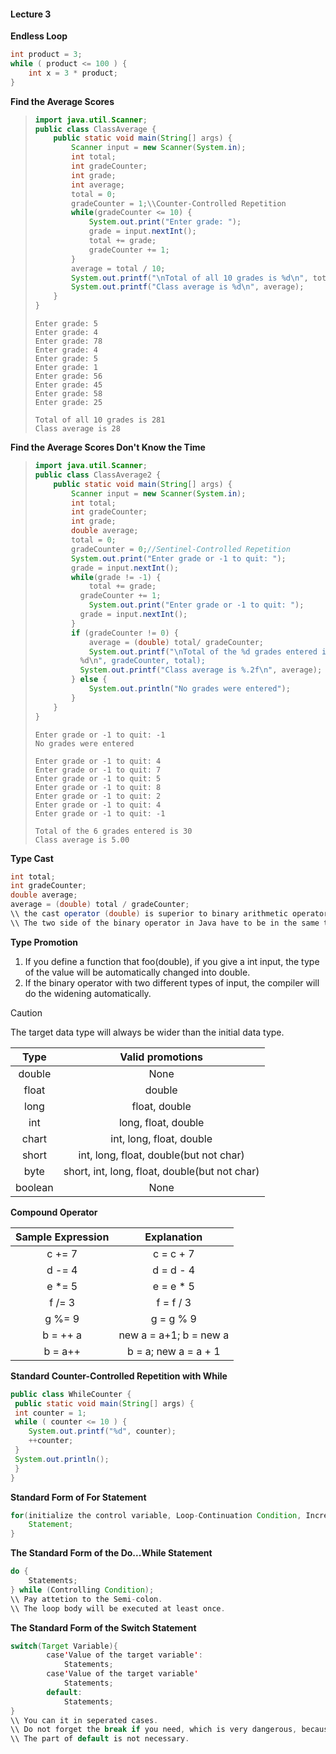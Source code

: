 #### Lecture 3

**Endless Loop**

```java
int product = 3;
while ( product <= 100 ) {
	int x = 3 * product;
}
```

**Find the Average Scores**

> ```java
> import java.util.Scanner;
> public class ClassAverage {
>     public static void main(String[] args) {
>         Scanner input = new Scanner(System.in);
>         int total;
>         int gradeCounter;
>         int grade;
>         int average;
>         total = 0;
>         gradeCounter = 1;\\Counter-Controlled Repetition
>         while(gradeCounter <= 10) {
>             System.out.print("Enter grade: ");
>             grade = input.nextInt();
>             total += grade;
>             gradeCounter += 1;
>         }
>         average = total / 10;
>         System.out.printf("\nTotal of all 10 grades is %d\n", total);
>         System.out.printf("Class average is %d\n", average);
>     }
> }
> ```
>
> ```
> Enter grade: 5
> Enter grade: 4
> Enter grade: 78
> Enter grade: 4
> Enter grade: 5
> Enter grade: 1
> Enter grade: 56
> Enter grade: 45
> Enter grade: 58
> Enter grade: 25
> 
> Total of all 10 grades is 281
> Class average is 28
> ```

**Find the Average Scores Don't Know the Time**

> ```java
> import java.util.Scanner;
> public class ClassAverage2 {
>     public static void main(String[] args) {
>         Scanner input = new Scanner(System.in);
>         int total;
>         int gradeCounter;
>         int grade;
>         double average;
>         total = 0;
>         gradeCounter = 0;//Sentinel-Controlled Repetition
>         System.out.print("Enter grade or -1 to quit: ");
>         grade = input.nextInt();
>         while(grade != -1) {
>             total += grade;
>         	gradeCounter += 1;
>             System.out.print("Enter grade or -1 to quit: ");
>         	grade = input.nextInt();
>         }
>         if (gradeCounter != 0) {
>             average = (double) total/ gradeCounter;
>             System.out.printf("\nTotal of the %d grades entered is 
> 			%d\n", gradeCounter, total);
>  			System.out.printf("Class average is %.2f\n", average);
>         } else {
>             System.out.println("No grades were entered");
>         }
>     }
> }
> ```
>
> ```
> Enter grade or -1 to quit: -1
> No grades were entered
> ```
>
> ```
> Enter grade or -1 to quit: 4
> Enter grade or -1 to quit: 7
> Enter grade or -1 to quit: 5
> Enter grade or -1 to quit: 8
> Enter grade or -1 to quit: 2
> Enter grade or -1 to quit: 4
> Enter grade or -1 to quit: -1
> 
> Total of the 6 grades entered is 30
> Class average is 5.00
> ```

**Type Cast**

```java
int total;
int gradeCounter;
double average;
average = (double) total / gradeCounter;
\\ the cast operator (double) is superior to binary arithmetic operators, and it will change the type of the total temporary, but it will save it into another copy, so the original value and the type of the total will not be changed and they will be saved in just the same space.
\\ The two side of the binary operator in Java have to be in the same type. So here we will have a implicit conversion, which will change the value type of the gradeCounter to the double. This is called the widening.
```

**Type Promotion**

1. If you define a function that foo(double), if you give a int input, the type of the value will be automatically changed into double.
2. If the binary operator with two different types of input, the compiler will do the widening automatically.

> [!CAUTION]
>
> The target data type will always be wider than the initial data type.
>
> |  Type   |               Valid promotions                |
> | :-----: | :-------------------------------------------: |
> | double  |                     None                      |
> |  float  |                    double                     |
> |  long   |                 float, double                 |
> |   int   |              long, float, double              |
> |  chart  |           int, long, float, double            |
> |  short  |    int, long, float, double(but not char)     |
> |  byte   | short, int, long, float, double(but not char) |
> | boolean |                     None                      |

**Compound Operator**

| Sample Expression |      Explanation       |
| :---------------: | :--------------------: |
|      c += 7       |       c = c + 7        |
|      d -= 4       |       d = d - 4        |
|      e *= 5       |       e = e * 5        |
|      f /= 3       |       f = f / 3        |
|      g %= 9       |       g = g % 9        |
|     b = ++ a      | new a = a+1; b = new a |
|      b = a++      |  b = a; new a = a + 1  |

**Standard Counter-Controlled Repetition with While**

```java
public class WhileCounter {
 public static void main(String[] args) {
 int counter = 1;
 while ( counter <= 10 ) {
 	System.out.printf("%d", counter);
 	++counter;
 }
 System.out.println();
 }
}
```

**Standard Form of For Statement**

```java 
for(initialize the control variable, Loop-Continuation Condition, Increment of control variable){
    Statement;
}
```

**The Standard Form of the Do...While Statement**

```java
do {
    Statements;
} while (Controlling Condition);
\\ Pay attetion to the Semi-colon.
\\ The loop body will be executed at least once.
```

**The Standard Form of the Switch Statement**

```java
switch(Target Variable){
        case'Value of the target variable':
        	Statements;
        case'Value of the target variable'
            Statements;
    	default:
        	Statements;
}
\\ You can it in seperated cases.
\\ Do not forget the break if you need, which is very dangerous, because the compiler will think that all the statements are true.
\\ The part of default is not necessary.
```

